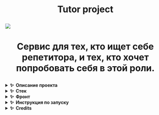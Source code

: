 <h1 align="center">
  <p>Tutor project</p>
  </h1>
  
<img src="https://img.freepik.com/free-vector/webinar-concept-illustration_114360-4764.jpg?t=st=1654793626~exp=1654794226~hmac=bcb2b37fed25dc611a22c1f176283a088ef93db86b00ca5068f629053331674e&w=1060">

<h1 align="center">
  <p>Cервис для тех, кто ищет себе репетитора, и тех, кто хочет попробовать себя в этой роли. </p>
  </h1>

<details>
  <summary><b>✨&nbsp;&nbsp;Описание&nbsp;проекта</b></summary>
  
  <h2 align = "center"> Tutors project предоставляет репетиторам и клиентам удобную площадку для того, чтобы согласовать все детали занятий, включая цену и расписание, переписываться во внутреннем чате, смотреть расписание будущих занятий прямо в сервисе и оставлять отзыв о пройденном занятии </h2>
  
  <h3> Чем сервис удобен репетиторам? </h3>
- Возможность создать аккаунт с полным описанием для репетитора <br><br>
- Сервис позволяет создать удобное расписание и заполнить его прямо на сайте, чтобы не забывать график своих занятий <br><br>
- Если клиентам понравится с вами заниматься, они смогут оставить положительные отзывы и продвинуть вас в топ рейтинга репетиторов! <br><br>

<h3> Чем сервис удобен клиентам? </h3>
- Вы можете воспользоваться удобным поисковиком и найти репетиторов по заданным вами критериям <br> <br>
- Сервис дает возможность создать персональный чат с репетитором, а не связываться по сторонним площадкам и мессенджерам <br> <br>
- Вместо обсуждения удобных дат, воспользуйтесь готовым расписанием и запишитесь на занятие прямо на сайте <br> <br>
- Вы сможете оставить отзыв о своём занятии и упомянуть, понравилось вам, или нет <br> <br>
  
  </details>

<details>
  <summary><b>✨&nbsp;&nbsp;Стек</b></summary>

  <h3>Backend</h3>

  <h3>Frontend</h3>
  
</details>

<details>
  <summary><b>✨&nbsp;&nbsp;Фронт</b></summary>
  
![FireShot Capture 403 - Index - tutor-project-account herokuapp com](https://user-images.githubusercontent.com/79146846/175832997-c3c0b693-7061-440a-a4e9-4525b6e7705f.png)
  
 ![image](https://user-images.githubusercontent.com/79146846/175833051-2751622b-1022-4672-bacc-9131a06a85fb.png)
![image](https://user-images.githubusercontent.com/79146846/175833065-e6b8937f-1f74-440a-b11a-23225096ca6d.png)
  ![image](https://user-images.githubusercontent.com/79146846/175833074-aae0f1f7-8011-4824-ae6e-48c3987137b1.png)
![image](https://user-images.githubusercontent.com/79146846/175833085-cf0c3e7c-b36e-4c42-8dc9-0b2cbdb1c750.png)
![image](https://user-images.githubusercontent.com/79146846/175833149-96fb47c9-7a3c-4cdf-82a4-c2cbfcbe7c6c.png)



  ### Посмотреть реализацию проекта можно по [ссылке](https://tutor-project-account.herokuapp.com/)
  
</details>



<details>
  <summary><b>✨&nbsp;&nbsp;Инструкция&nbsp;по&nbsp;запуску</b></summary>
  
</details>

<details>
  <summary><b>✨&nbsp;&nbsp;Credits</b></summary>
  
# Our team

| [<img src="https://avatars.githubusercontent.com/u/62665587?v=4" width="100px;"/><br /><sub><b>Руковишников Михаил <br> (Team Lead #1)</b></sub>](https://github.com/kawwik)<br />        | [<img src="https://avatars.githubusercontent.com/u/79156521?v=4" width="100px;"/><br /><sub><b>Комова Анна <br>(Team Lead #2)</b></sub>](https://github.com/Anny-waay)<br /> | [<img src="https://avatars.githubusercontent.com/u/54327287?v=4" width="100px;"/><br /><sub><b>Корчагин Артём <br>(Team Lead #3)</b></sub>](https://github.com/korartemik)<br />          | [<img src="https://avatars.githubusercontent.com/u/79146846?v=4" width="100px;"/><br /><sub><b>Корехов Илья <br>(Team #1)</b></sub>](https://github.com/kroexov)<br /> | [<img src="https://avatars.githubusercontent.com/u/71402649?v=4" width="100px;"/><br /><sub><b>Энкеев Баир <br>(Team #1)</b></sub>](https://github.com/deworldgreen123)<br />    | [<img src="https://avatars.githubusercontent.com/u/79722210?v=4" width="100px;"/><br /><sub><b>Тетерина Мария <br>(Team #2)</b></sub>](https://diegocoy.com)<br />                               | [<img src="https://avatars.githubusercontent.com/u/79813229?v=4" width="100px;"/><br /><sub><b>Голякова Татьяна <br>(Team #2)</b></sub>](https://github.com/tatia2501)<br />  |
| :-----------------------------------------------------------------------------------------------------------------------------------------------------------------: | :-----------------------------------------------------------------------------------------------------------------------------------------------------------------------: | :-------------------------------------------------------------------------------------------------------------------------------------------------------------------: | :-------------------------------------------------------------------------------------------------------------------------------------------------------------: | :------------------------------------------------------------------------------------------------------------------------------------------------------------: | :---------------------------------------------------------------------------------------------------------------------------------------------------------------------------: | :-----------------------------------------------------------------------------------------------------------------------------------------------------------: |
| [<img src="https://avatars.githubusercontent.com/u/37060880?v=4" width="100px;"/><br /><sub><b>Сергеев Егор <br>(Team #3)</b></sub>](https://github.com/GTEgorss)<br /> | [<img src="https://avatars.githubusercontent.com/u/72014699?v=4" width="100px;"/><br /><sub><b>Мамедов Мансур <br>(Team #3)</b></sub>](https://github.com/Mansur51-hub)<br />                    |
  </details>
